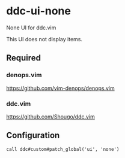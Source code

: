 # ddc-ui-none

None UI for ddc.vim

This UI does not display items.

## Required

### denops.vim

https://github.com/vim-denops/denops.vim

### ddc.vim

https://github.com/Shougo/ddc.vim

## Configuration

```vim
call ddc#custom#patch_global('ui', 'none')
```
